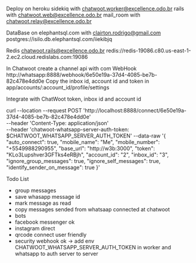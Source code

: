Deploy on heroku
  sidekiq with chatwoot.worker@excellence.odo.br
  rails with chatwoot.web@excellence.odo.br
  mail_room with chatwoot.relay@excellence.odo.br

DataBase on elephantsql.com with clairton.rodrigo@gmail.com
  postgres://isilo.db.elephantsql.com/iiekibjq

Redis chatwoot.rails@excellence.odo.br
  redis://redis-19086.c80.us-east-1-2.ec2.cloud.redislabs.com:19086

In Chatwoot create a channel api with com WebHook http://whatsapp:8888/webhook/6e50e19a-37d4-4085-be7b-82c478e4dd0e
Copy the inbox id, account id and token in app/accounts/:account_id/profile/settings

Integrate with ChatWoot token, inbox id and account id

curl --location --request POST 'http://localhost:8888/connect/6e50e19a-37d4-4085-be7b-82c478e4dd0e' \
--header 'Content-Type: application/json' \
--header 'chatwoot-whatsapp-server-auth-token: $CHATWOOT_WHATSAPP_SERVER_AUTH_TOKEN'
--data-raw '{
  "auto_connect": true,
  "mobile_name": "Me",
  "mobile_number": "+5549988290955",
  "base_url": "http://w3b:3000",
  "token": "KLo3Lupshver3GFTks4eRBjh",
  "account_id": "2",
  "inbox_id": "3",
  "ignore_group_messages": true,
  "ignore_self_messages": true,
  "identify_sender_on_message": true
}'

Todo List
* group messages
* save whasapp message id
* mark message as read
* copy messages sended from whatsaap connected at chatwoot
* bots
* facebook messenger ok
* instagram direct
* qrcode connect user friendly
* security webhook ok -> add env CHATWOOT_WHATSAPP_SERVER_AUTH_TOKEN in worker and whatsapp to auth server to server